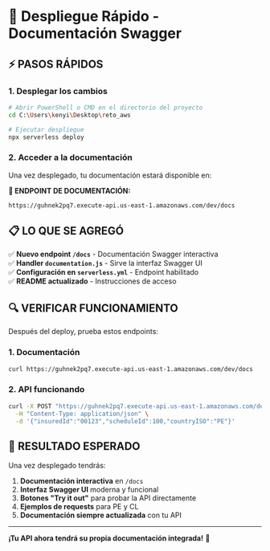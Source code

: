 # 🚀 Despliegue Rápido - Documentación Swagger

## ⚡ PASOS RÁPIDOS

### 1. Desplegar los cambios
```bash
# Abrir PowerShell o CMD en el directorio del proyecto
cd C:\Users\kenyi\Desktop\reto_aws

# Ejecutar despliegue
npx serverless deploy
```

### 2. Acceder a la documentación
Una vez desplegado, tu documentación estará disponible en:

**🎯 ENDPOINT DE DOCUMENTACIÓN:**
```
https://guhnek2pq7.execute-api.us-east-1.amazonaws.com/dev/docs
```

## 📋 LO QUE SE AGREGÓ

✅ **Nuevo endpoint `/docs`** - Documentación Swagger interactiva  
✅ **Handler `documentation.js`** - Sirve la interfaz Swagger UI  
✅ **Configuración en `serverless.yml`** - Endpoint habilitado  
✅ **README actualizado** - Instrucciones de acceso  

## 🔍 VERIFICAR FUNCIONAMIENTO

Después del deploy, prueba estos endpoints:

### 1. Documentación
```bash
curl https://guhnek2pq7.execute-api.us-east-1.amazonaws.com/dev/docs
```

### 2. API funcionando
```bash
curl -X POST "https://guhnek2pq7.execute-api.us-east-1.amazonaws.com/dev/appointment" \
  -H "Content-Type: application/json" \
  -d '{"insuredId":"00123","scheduleId":100,"countryISO":"PE"}'
```

## 🎉 RESULTADO ESPERADO

Una vez desplegado tendrás:

1. **Documentación interactiva** en `/docs`
2. **Interfaz Swagger UI** moderna y funcional
3. **Botones "Try it out"** para probar la API directamente
4. **Ejemplos de requests** para PE y CL
5. **Documentación siempre actualizada** con tu API

---

**¡Tu API ahora tendrá su propia documentación integrada!** 🎯 
